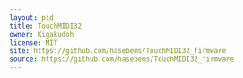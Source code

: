 ```yaml
---
layout: pid
title: TouchMIDI32
owner: Kigakudoh
license: MIT
site: https://github.com/hasebems/TouchMIDI32_firmware
source: https://github.com/hasebems/TouchMIDI32_firmware
---
```

